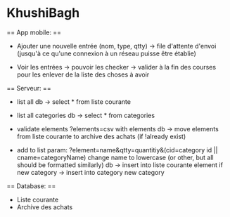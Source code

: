 KhushiBagh
==========


== App mobile: ==

- Ajouter une nouvelle entrée (nom, type, qtty)
	-> file d'attente d'envoi (jusqu'à ce qu'une connexion à un réseau puisse être établie)

- Voir les entrées
	-> pouvoir les checker
	-> valider à la fin des courses pour les enlever de la liste des choses à avoir


== Serveur: ==
- list all
	db -> select * from liste courante

- list all categories
	db -> select * from categories

- validate elements ?elements=csv with elements
	db -> move elements from liste courante to archive des achats (if !already exist)

- add to list param: ?element=name&qtty=quantitiy&(cid=category id || cname=categoryName)
	change name to lowercase (or other, but all should be formatted similarly)
	db -> insert into liste courante element
	if new category -> insert into category new category


== Database: ==
- Liste courante
- Archive des achats
